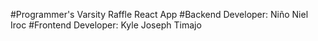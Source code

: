 #Programmer's Varsity Raffle React App
#Backend Developer: Niño Niel Iroc
#Frontend Developer: Kyle Joseph Timajo
